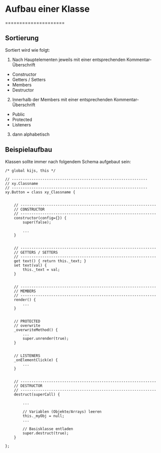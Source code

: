 # Aufbau einer Klasse
=====================

## Sortierung
Sortiert wird wie folgt:
1. Nach Hauptelementen jeweils mit einer entsprechenden Kommentar-Überschrift
- Constructor
- Getters / Setters
- Members
- Destructor

2. Innerhalb der Members mit einer entsprechenden Kommentar-Überschrift
  - Public
  - Protected
  - Listeners

3. dann alphabetisch


## Beispielaufbau
Klassen sollte immer nach folgendem Schema aufgebaut sein:

    /* global kijs, this */

    // --------------------------------------------------------------
    // xy.Classname
    // --------------------------------------------------------------
    xy.Button = class xy_Classname {


        // --------------------------------------------------------------
        // CONSTRUCTOR
        // --------------------------------------------------------------
        constructor(config={}) {
            super(false);

            ...
        }


        // --------------------------------------------------------------
        // GETTERS / SETTERS
        // --------------------------------------------------------------
        get text() { return this._text; }
        set text(val) {
            this._text = val;
        }


        // --------------------------------------------------------------
        // MEMBERS
        // --------------------------------------------------------------
        render() {
            ...
        }


        // PROTECTED
        // overwrite
        _overwriteMethod() {
            ...
            super.unrender(true);
        }


        // LISTENERS
        _onElementClick(e) {
            ...
        }


        // --------------------------------------------------------------
        // DESTRUCTOR
        // --------------------------------------------------------------
        destruct(superCall) {

            ...

            // Variablen (Objekte/Arrays) leeren
            this._myObj = null;
            ...

            // Basisklasse entladen
            super.destruct(true);
        }

    };

